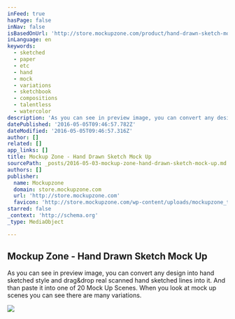 ```yaml
---
inFeed: true
hasPage: false
inNav: false
isBasedOnUrl: 'http://store.mockupzone.com/product/hand-drawn-sketch-mock-up/?mc_cid=a37a47a634&mc_eid=2474b9b9cd'
inLanguage: en
keywords:
  - sketched
  - paper
  - etc
  - hand
  - mock
  - variations
  - sketchbook
  - compositions
  - talentless
  - watercolor
description: 'As you can see in preview image, you can convert any design into hand sketched style and drag&drop real scanned hand sketched lines into it. And than paste it into one of 20 Mock Up Scenes. When you look at mock up scenes you can see there are many variations.'
datePublished: '2016-05-05T09:46:57.782Z'
dateModified: '2016-05-05T09:46:57.316Z'
author: []
related: []
app_links: []
title: Mockup Zone - Hand Drawn Sketch Mock Up
sourcePath: _posts/2016-05-03-mockup-zone-hand-drawn-sketch-mock-up.md
authors: []
publisher:
  name: Mockupzone
  domain: store.mockupzone.com
  url: 'http://store.mockupzone.com'
  favicon: 'http://store.mockupzone.com/wp-content/uploads/mockupzone_thumn.png'
starred: false
_context: 'http://schema.org'
_type: MediaObject

---
```

<article style=""><h1>Mockup Zone - Hand Drawn Sketch Mock Up</h1><p>As you can see in preview image, you can convert any design into hand sketched style and drag&amp;drop real scanned hand sketched lines into it. And than paste it into one of 20 Mock Up Scenes. When you look at mock up scenes you can see there are many variations.</p><img src="http://store.mockupzone.com/wp-content/uploads/hand-1.jpg" /></article>